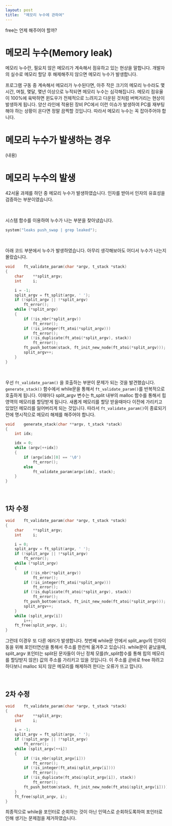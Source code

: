```yaml
---
layout: post
title:  "메모리 누수에 관하여"
---
```


free는 언제 해주어야 할까?

# 메모리 누수(Memory leak)

메모리 누수란, 필요치 않은 메모리가 계속해서 점유하고 있는 현상을 말합니다. 개발자의 실수로 메모리 할당 후 해제해주지 않으면 메모리 누수가 발생합니다.

프로그램 구동 중 계속해서 메모리가 누수된다면, 아주 작은 크기의 메모리 누수라도 몇 시간, 며칠, 몇달, 몇년 이상으로 누적되면 메모리 누수는 심각해집니다. 메모리 점유율이 100%에 육박하면 윈도우가 전체적으로 느려지고 다운된 것처럼 버벅거리는 현상이 발생하게 됩니다. 양산 라인에 적용된 장비 PC에서 이런 이슈가 발생하여 PC를 재부팅해야 하는 상황이 온다면 정말 끔찍할 것입니다. 따라서 메모리 누수는 꼭 잡아주어야 합니다.

# 메모리 누수가 발생하는 경우
(내용)

# 메모리 누수의 발생

42서울 과제를 하던 중 메모리 누수가 발생하였습니다. 인자를 받아서 인자의 유효성을 검증하는 부분이였습니다.

<br>

시스템 함수를 이용하여 누수가 나는 부분을 찾아냈습니다.
```c
system("leaks push_swap | grep leaked");
```
<br>

아래 코드 부분에서 누수가 발생하였습니다. 아무리 생각해보아도 어디서 누수가 나는지 몰랐습니다.
```c
void	ft_validate_param(char *argv, t_stack *stack)
{
	char	**split_argv;
	int		i;

	i = -1;
	split_argv = ft_split(argv, ' ');
	if (!split_argv || !*split_argv)
		ft_error();
	while (*split_argv)
	{
		if (!is_nbr(*split_argv))
			ft_error();
		if (!is_integer(ft_atoi(*split_argv)))
			ft_error();
		if (!is_duplicate(ft_atoi(*split_argv), stack))
			ft_error();
		ft_push_bottom(stack, ft_init_new_node(ft_atoi(*split_argv)));
		split_argv++;
	}
}
```

<br>

우선 `ft_validate_param()` 을 호출하는 부분이 문제가 되는 것을 발견했습니다. `generate_stack()` 함수에서 while문을 통해서 `ft_validate_param()`를 반복적으로 호출하게 됩니다. 이때마다 split_argv 변수는 ft_split 내부의 malloc 함수를 통해서 힙 영역의 메모리를 할당받게 됩니다. 새롭게 메모리를 할당 받을때마다 이전에 가리키고 있었던 메모리를 잃어버리게 되는 것입니다. 따라서 `ft_validate_param()`이 종료되기전에 명시적으로 메모리 해제를 해주어야 합니다.

```c
void	generate_stack(char **argv, t_stack *stack)
{
	int	idx;

	idx = 0;
	while (argv[++idx])
	{
		if (argv[idx][0] == '\0')
			ft_error();
		else
			ft_validate_param(argv[idx], stack);
	}
}
```

<br>

## 1차 수정
```c
void	ft_validate_param(char *argv, t_stack *stack)
{
	char	**split_argv;
	int		i;

	i = 0;
	split_argv = ft_split(argv, ' ');
	if (!split_argv || !*split_argv)
		ft_error();
	while (*split_argv)
	{
		if (!is_nbr(*split_argv))
			ft_error();
		if (!is_integer(ft_atoi(*split_argv)))
			ft_error();
		if (!is_duplicate(ft_atoi(*split_argv), stack))
			ft_error();
		ft_push_bottom(stack, ft_init_new_node(ft_atoi(*split_argv)));
		split_argv++;
	}
	while (split_argv[i])
		i++;
	ft_free(split_argv, i);
}
```

그런데 이경우 또 다른 에러가 발생합니다. 첫번째 while문 안에서 split_argv의 인자이동을 위해 포인터연산을 통해서 주소를 한칸씩 옮겨주고 있습니다. while문이 끝났을때, split_argv 포인터는 split된 문자들이 아닌 정체 모를(fr_split함수를 통해 힙의 메모리를 할당받지 않은) 값의 주소를 가리키고 있을 것입니다. 이 주소를 곧바로 free 하려고 하다보니 malloc 되지 않은 메모리를 해제하려 한다는 오류가 뜨고 맙니다. 


<br>

## 2차 수정
```c
void	ft_validate_param(char *argv, t_stack *stack)
{
	char	**split_argv;
	int		i;

	i = -1;
	split_argv = ft_split(argv, ' ');
	if (!split_argv || !*split_argv)
		ft_error();
	while (split_argv[++i])
	{
		if (!is_nbr(split_argv[i]))
			ft_error();
		if (!is_integer(ft_atoi(split_argv[i])))
			ft_error();
		if (!is_duplicate(ft_atoi(split_argv[i]), stack))
			ft_error();
		ft_push_bottom(stack, ft_init_new_node(ft_atoi(split_argv[i])));
	}
	ft_free(split_argv, i);
}
```
최종적으로 while을 포인터로 순회하는 것이 아닌 인덱스로 순회하도록하여 포인터로 인해 생기는 문제점을 제거하였습니다.